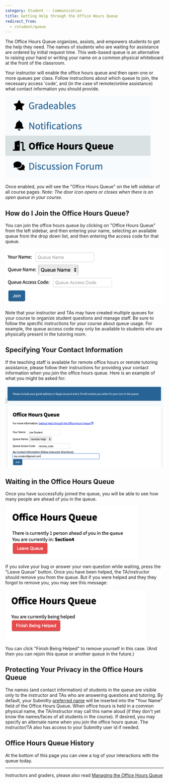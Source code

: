 ```yaml
---
category: Student -- Communication
title: Getting Help through the Office Hours Queue
redirect_from:
  - /student/queue
---
```


The Office Hours Queue organizes, assists, and empowers students to
get the help they need.  The names of students who are waiting for
assistance are ordered by initial request time.  This web-based queue
is an alternative to raising your hand or writing your name on a
common physical whiteboard at the front of the classroom.

Your instructor will enable the office hours queue and then open one
or more queues per class.  Follow instructions about which queue to
join, the necessary access 'code', and (in the case of remote/online
assistance) what contact information you should provide.

![](/images/queue/queue_menu.png)

Once enabled, you will see the "Office Hours Queue" on the left
sidebar of all course pages.  *Note: The door icon opens or closes
when there is an open queue in your course.*


## How do I Join the Office Hours Queue?

You can join the office hours queue by clicking on "Office Hours
Queue" from the left sidebar, and then entering your name, selecting
an available queue from the drop down list, and then entering the
access code for that queue.

![](/images/queue/queue_join.png)

Note that your instructor and TAs may have created
multiple queues for your course to organize student questions and
manage staff.  Be sure to follow the specific instructions for your
course about queue usage.  For example, the queue access code may only
be available to students who are physically present in the tutoring
room.


## Specifying Your Contact Information

If the teaching staff is available for remote office hours or remote
tutoring assistance, please follow their instructions for providing
your contact information when you join the office hours queue.  Here
is an example of what you might be asked for:

![](/images/queue/queue_remote_access_code.png)


## Waiting in the Office Hours Queue

Once you have successfully joined the queue, you will be able to see
how many people are ahead of you in the queue.

![](/images/queue/queue_waiting.png)

If you solve your bug or answer your own question while waiting, press
the "Leave Queue" button.  Once you have been helped, the
TA/instructor should remove you from the queue.  But if you were
helped and they they forgot to remove you, you may see this message:

![](/images/queue/queue_helping.png)

You can click "Finish Being Helped" to remove yourself in this case.
(And then you can rejoin this queue or another queue in the future.)


## Protecting Your Privacy in the Office Hours Queue

The names (and contact information) of students in the queue are
visible only to the instructor and TAs who are answering questions and
tutoring.  By default, your Submitty
[preferred name](/student/account/preferred_name) will be
inserted into the "Your Name" field of the Office Hours Queue.
When office
hours is held in a common physical name, the TA/instructor may call
this name aloud (if they don't yet know the names/faces of all
students in the course).
If desired, you
may specify an alternate name when you join the office hours queue.
The instructor/TA also has access to your
Submitty user id if needed.

## Office Hours Queue History

At the bottom of this page you can view a log of your interactions with the queue today.


---

Instructors and graders, please also read [Managing the Office Hours Queue](/grader/queue)
